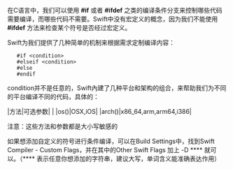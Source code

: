在C语言中，我们可以使用 **#if** 或者 **#ifdef** 之类的编译条件分支来控制哪些代码需要编译，而哪些代码不需要。Swift中没有宏定义的概念，因为我们不能使用 **#ifdef** 方法来检查某个符号是否经过宏定义。

Swift为我们提供了几种简单的机制来根据需求定制编译内容：

       #if <condition>
       #elseif <condition>
       #else
       #endif
       
condition并不是任意的，Swift內建了几种平台和架构的组合，来帮助我们为不同的平台编译不同的代码，具体的：

 |方法|可选参数|
 |
 |os()|OSX,iOS|	
 |arch()|x86_64,arm,arm64,i386|
 
注意：这些方法和参数都是大小写敏感的

如果想添加自定义的符号进行条件编译，可以在Build Settings中，找到Swift Compiler - Custom Flags，并在其中的Other Swift Flags 加上 -D **** 就可以。（**** 表示任意你想添加的字符串，建议大写，单词含义能准确表达作用）